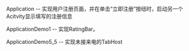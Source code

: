 Application -- 实现用户注册页面，并在单击“立即注册”按纽时，启动另一个Acitvity显示填写的注册信息

ApplicationDemo1 -- 实现RatingBar。

ApplicationDemo5_5 -- 实现未接来电的TabHost